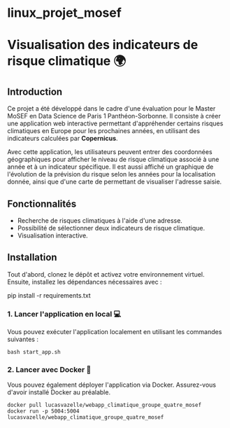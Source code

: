 # linux_projet_mosef

# Visualisation des indicateurs de risque climatique 🌍  

## Introduction  
Ce projet a été développé dans le cadre d'une évaluation pour le Master MoSEF en Data Science de Paris 1 Panthéon-Sorbonne. Il consiste à créer une application web interactive permettant d'appréhender certains risques climatiques en Europe pour les prochaines années, en utilisant des indicateurs calculées par **Copernicus**.  

Avec cette application, les utilisateurs peuvent entrer des coordonnées géographiques pour afficher le niveau de risque climatique associé à une année et à un indicateur spécifique. 
Il est aussi affiché un graphique de l'évolution de la prévision du risque selon les années pour la localisation donnée, ainsi que d'une carte de permettant de visualiser l'adresse saisie. 

## Fonctionnalités  
- Recherche de risques climatiques à l'aide d'une adresse.  
- Possibilité de sélectionner deux indicateurs de risque climatique. 
- Visualisation interactive.  


## Installation  

Tout d'abord, clonez le dépôt et activez votre environnement virtuel. Ensuite, installez les dépendances nécessaires avec :  

pip install -r requirements.txt


### 1. Lancer l'application en local 💻  
Vous pouvez exécuter l'application localement en utilisant les commandes suivantes :  

```
bash start_app.sh

```

### 2. Lancer avec Docker 🐳
Vous pouvez également déployer l'application via Docker. Assurez-vous d'avoir installé Docker au préalable.
```
docker pull lucasvazelle/webapp_climatique_groupe_quatre_mosef
docker run -p 5004:5004 lucasvazelle/webapp_climatique_groupe_quatre_mosef
```
